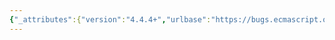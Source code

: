 ```yaml
---
{"_attributes":{"version":"4.4.4+","urlbase":"https://bugs.ecmascript.org/","maintainer":"dherman@mozilla.com"},"bug":{"bug_id":2985,"creation_ts":"2014-06-10 09:04:00 -0700","short_desc":"Use of \"production\"","delta_ts":"2015-03-16 11:30:15 -0700","product":"Draft for 7th Edition","component":"Deferred from 6th edition","version":"unspecified","rep_platform":"All","op_sys":"All","bug_status":"CONFIRMED","see_also":"https://bugs.ecmascript.org/show_bug.cgi?id=4124","priority":"Normal","bug_severity":"enhancement","everconfirmed":true,"reporter":{"uid":"rossberg","name":"Andreas Rossberg"},"assigned_to":{"uid":"allen","name":"Allen Wirfs-Brock"},"cc":"jmdyck","long_desc":[{"commentid":8876,"comment_count":0,"who":{"uid":"rossberg","name":"Andreas Rossberg"},"bug_when":"2014-06-10 09:04:45 -0700","thetext":"The spec often conflates the notion of \"production\" with a program phrase _derived_ via a production. In many places this just results in a category error. For example:\n\n8.3.1: \"the production that is being evaluated\"\n9.2.2: \"the production that is the value of [[Code]]\"\n9.2.5/6/7: \"a parameter list production\" and \"a body production\"\n9.2.13: \"for each production in functionsToInitialize\"\n9.4.4.7: \"production 'formals'\"\n\n12.1.1: \"if this production is contained in\"\n12.2.5.1: \"if this production is present\"\n12.2.7.2: \"let 'parameters' be the production\" etc\n12.2.9.2.1/2: \"passing production as argument\"\n12.3.4.2: \"takes a production\"\n12.5.4.1: \"derives a production\"\n12.14.5.1: \"derives a production\" and \"that production is substituted\"\n\n13.1.11: \"code is the grammar production\"; \"if d is a X production\"; \"for each production\"\n13.2.1.1: \"the declaration containing this production\"\n13.6.4.1: \"derives a production\"\n13.7.1: \"this production is nested\"\n13.8.1: dito\n\n14.1.1: \"the longest sequence of productions\"\n14.3.9: \"let formalParameterList be the production\"\n14.4.15/16/17: \"let body be the production\"\n14.5.3/11: \"if ClassElement is the production\"\n14.6.1: \"nonterminal is a parsed grammar production\"\n14.6.2: \"HasProductionInTailPosition\"\n\nAs Ch. 5 describes correctly, a production is a _rule_ of the grammar -- not a program _phrase_ derived by the grammar, nor a derivation of such a phrase. Consequently, a production cannot be \"contained\", \"nested\" or \"substituted\" in a piece of program, nor can it be \"derived\" or \"evaluated\". Likewise, the various algorithms are not actually parameterized over (or accumulate) productions, but phrases, pieces of code.\n\nAll these uses should be replaced by \"phrase\" or \"code\", \"phrase/code derived with a production / matching a production\", or \"phrase/code being derivable with a production\", respectively. Some places already use such wordings, but others don't.\n\n(This terminological mistake was already present in the ES5 spec, but it now has proliferated significantly, especially in the static semantics.)"},{"commentid":8877,"comment_count":1,"who":{"uid":"jmdyck","name":"Michael Dyck"},"bug_when":"2014-06-10 10:39:13 -0700","thetext":"Further alternative wordings:\n  \"parse tree\"\n  \"parse node\"\n  \"an instance of [production]\"\n  \"an instance of [nonterminal]\"\n\n(Each of these already appears in the spec, though not much.)"},{"commentid":8878,"comment_count":2,"who":{"uid":"jmdyck","name":"Michael Dyck"},"bug_when":"2014-06-10 11:24:33 -0700","thetext":"> \n> (This terminological mistake was already present in the ES5 spec,\n\nIn fact, phrasing such as\n    \"the production ... is evaluated as follows\"\ngoes all the way back to ES1. ES5 added one or two more (mis-)usages, but almost all of the phrasings listed above first appeared in the 6th edition drafts."},{"commentid":13747,"comment_count":3,"who":{"uid":"allen","name":"Allen Wirfs-Brock"},"bug_when":"2015-03-16 11:30:15 -0700","thetext":"deferring to ES7"}]}}
---
```

